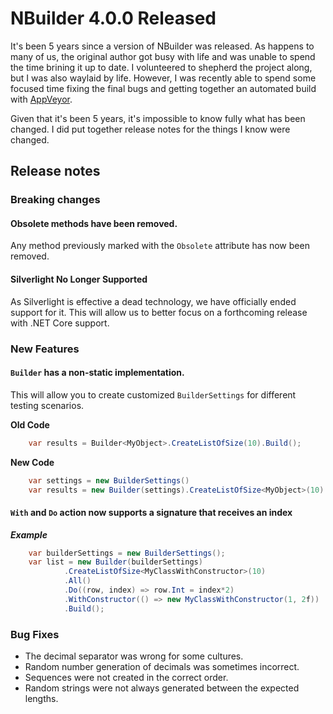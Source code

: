 # NBuilder 4.0.0 Released

It's been 5 years since a version of NBuilder was released.
As happens to many of us, the original author got busy with life and was unable to spend the time brining it up to date.
I volunteered to shepherd the project along, but I was also waylaid by life. However,
I was recently able to spend some focused time fixing the final bugs and getting together an automated
build with [AppVeyor](http://link).

Given that it's been 5 years, it's impossible to know fully what has been changed. I did put
together release notes for the things I know were changed.

## Release notes

### Breaking changes


#### Obsolete methods have been removed. 

Any method previously marked with the `Obsolete` attribute has now been removed.

#### Silverlight No Longer Supported

As Silverlight is effective a dead technology, we have officially ended support for it. This will allow us to better focus on
a  forthcoming release with .NET Core support.

### New Features

#### `Builder` has a non-static implementation.

This will allow you to create customized `BuilderSettings` for different testing scenarios.

**Old Code**

```csharp
    var results = Builder<MyObject>.CreateListOfSize(10).Build();
```

**New Code**
```csharp
    var settings = new BuilderSettings()
    var results = new Builder(settings).CreateListOfSize<MyObject>(10).Build();
```

#### `With` and `Do` action now supports a signature that receives an index 

***Example***

```csharp
    var builderSettings = new BuilderSettings();
    var list = new Builder(builderSettings)
            .CreateListOfSize<MyClassWithConstructor>(10)
            .All()
            .Do((row, index) => row.Int = index*2)
            .WithConstructor(() => new MyClassWithConstructor(1, 2f))
            .Build();

```

### Bug Fixes

* The decimal separator was wrong for some cultures.
* Random number generation of decimals was sometimes incorrect.
* Sequences were not created in the correct order.
* Random strings were not always generated between the expected lengths.